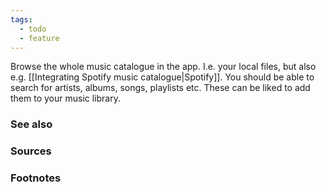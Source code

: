 ```yaml
---
tags:
  - todo
  - feature
---
```

Browse the whole music catalogue in the app. I.e. your local files, but also e.g. [[Integrating Spotify music catalogue|Spotify]]. You should be able to search for artists, albums, songs, playlists etc. These can be liked to add them to your music library.
### See also

### Sources

### Footnotes